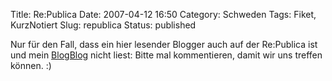 Title: Re:Publica
Date: 2007-04-12 16:50
Category: Schweden
Tags: Fiket, KurzNotiert
Slug: republica
Status: published

Nur für den Fall, dass ein hier lesender Blogger auch auf der Re:Publica
ist und mein [BlogBlog](http://blogblog.thomasmarquart.net/) nicht
liest: Bitte mal kommentieren, damit wir uns treffen können. :)

